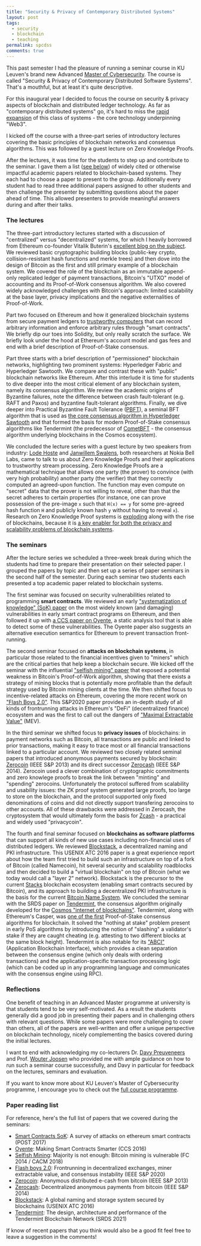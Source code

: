 ```yaml
---
title: "Security & Privacy of Contemporary Distributed Systems"
layout: post
tags:
  - security
  - blockchain
  - teaching
permalink: spcdss
comments: true
---
```


This past semester I had the pleasure of running a seminar course in KU Leuven's brand new Advanced [Master of Cybersecurity](https://www.kuleuven.be/programmes/master-cybersecurity). The course is called "Security & Privacy of Contemporary Distributed Software Systems". That's a mouthful, but at least it's quite descriptive.

For this inaugural year I decided to focus the course on security & privacy aspects of blockchain and distributed ledger technology. As far as "contemporary distributed systems" go, it's hard to miss the [rapid expansion](https://a16zcrypto.com/posts/article/state-of-crypto-report-2023/) of this class of systems - the core technology underpinning "Web3".

<!--more-->

I kicked off the course with a three-part series of introductory lectures covering the basic principles of blockchain networks and consensus algorithms. This was followed by a guest lecture on Zero Knowledge Proofs.

After the lectures, it was time for the students to step up and contribute to the seminar. I gave them a list ([see below](#paper-reading-list)) of widely cited or otherwise impactful academic papers related to blockchain-based systems. They each had to choose a paper to present to the group. Additionally every student had to read three additional papers assigned to other students and then challenge the presenter by submitting questions about the paper ahead of time. This allowed presenters to provide meaningful answers during and after their talks.

### The lectures

The three-part introductory lectures started with a discussion of "centralized" versus "decentralized" systems, for which I heavily borrowed from Ethereum co-founder Vitalik Buterin's [excellent blog on the subject](https://medium.com/@VitalikButerin/the-meaning-of-decentralization-a0c92b76a274). We reviewed basic cryptographic building blocks (public-key crypto, collision-resistant hash functions and merkle trees) and then dove into the design of Bitcoin as the first and still primary example of a blockchain system. We covered the role of the blockchain as an immutable append-only replicated ledger of payment transactions, Bitcoin's "UTXO" model of accounting and its Proof-of-Work consensus algorithm. We also covered widely acknowledged challenges with Bitcoin's approach: limited scalability at the base layer, privacy implications and the negative externalities of Proof-of-Work.

Part two focused on Ethereum and how it generalized blockchain systems from secure payment ledgers to [trustworthy computers](https://a16zcrypto.com/posts/article/computers-that-make-commitments/) that can record arbitrary information and enforce arbitrary rules through "smart contracts". We briefly dip our toes into Solidity, but only really scratch the surface. We briefly look under the hood at Ethereum's account model and gas fees and end with a brief description of Proof-of-Stake consensus.

Part three starts with a brief description of "permissioned" blockchain networks, highlighting two prominent systems: Hyperledger Fabric and Hyperledger Sawtooth. We compare and contrast these with "public" blockchain networks like Ethereum. After this interlude it is time for students to dive deeper into the most critical element of any blockchain system, namely its consensus algorithm. We review the academic origins of Byzantine failures, note the difference between crash fault-tolerant (e.g. RAFT and Paxos) and byzantine fault-tolerant algorithms. Finally, we dive deeper into Practical Byzantine Fault Tolerance ([PBFT](https://pmg.csail.mit.edu/papers/osdi99.pdf)), a seminal BFT algorithm that is used as [the core consensus algorithm in Hyperledger Sawtooth](https://www.hyperledger.org/blog/2019/02/13/introduction-to-sawtooth-pbft) and that formed the basis for modern Proof-of-Stake consensus algorithms like Tendermint (the predecessor of [CometBFT](https://docs.cometbft.com/) - the consensus algorithm underlying blockchains in the Cosmos ecosystem).

We concluded the lecture series with a guest lecture by two speakers from industry: [Lode Hoste](https://www.bell-labs.com/about/researcher-profiles/lodehoste/) and [Janwillem Swalens](https://www.bell-labs.com/about/researcher-profiles/janwillemswalens/), both researchers at Nokia Bell Labs, came to talk to us about Zero Knowledge Proofs and their applications to trustworthy stream processing. Zero Knowledge Proofs are a mathematical technique that allows one party (the prover) to convince (with very high probability) another party (the verifier) that they correctly computed an agreed-upon function. The function may even compute on "secret" data that the prover is not willing to reveal, other than that the secret adheres to certain properties (for instance, one can prove possession of the pre-image `x` such that `H(x) == y` for some pre-agreed hash function `H` and publicly known hash `y` without having to reveal `x`). Research on Zero Knowledge Proof systems is [exploding](https://nakamoto.com/cambrian-explosion-of-crypto-proofs/) along with the rise of blockchains, because it is [a key enabler for both the privacy and scalability problems of blockchain systems](https://vitalik.ca/general/2021/01/26/snarks.html).

### The seminars

After the lecture series we scheduled a three-week break during which the students had time to prepare their presentation on their selected paper. I grouped the papers by topic and then set up a series of paper seminars in the second half of the semester. During each seminar two students each presented a top academic paper related to blockchain systems.

The first seminar was focused on security vulnerabilities related to programming **smart contracts**. We reviewed an early ["systematization of knowledge" (SoK) paper](https://eprint.iacr.org/2016/1007.pdf) on the most widely known (and damaging) vulnerabilities in early smart contract programs on Ethereum, and then followed it up with [a CCS paper on Oyente](https://eprint.iacr.org/2016/633.pdf), a static analysis tool that is able to detect some of these vulnerabilities. The Oyente paper also suggests an alternative execution semantics for Ethereum to prevent transaction front-running.

The second seminar focused on **attacks on blockchain systems**, in particular those related to the financial incentives given to "miners" which are the critical parties that help keep a blockchain secure. We kicked off the seminar with the influential ["selfish mining" paper](https://dl.acm.org/doi/10.1145/3212998) that exposed a potential weakness in Bitcoin's Proof-of-Work algorithm, showing that there exists a strategy of mining blocks that is potentially more profitable than the default strategy used by Bitcoin mining clients at the time. We then shifted focus to incentive-related attacks on Ethereum, covering the more recent work on ["Flash Boys 2.0"](https://ieeexplore.ieee.org/document/9152675). This S&P2020 paper provides an in-depth study of all kinds of frontrunning attacks in Ethereum's "DeFi" (decentralized finance) ecosystem and was the first to call out the dangers of ["Maximal Extractable Value"](https://ethereum.org/en/developers/docs/mev/) (MEV).

In the third seminar we shifted focus to **privacy issues** of blockchains: in payment networks such as Bitcoin, all transactions are public and linked to prior transactions, making it easy to trace most or all financial transactions linked to a particular account. We reviewed two closely related seminal papers that introduced anonymous payments secured by blockchain: [Zerocoin](https://sites.cs.ucsb.edu/~rich/class/cs293b-cloud/papers/zerocoin.pdf) (IEEE S&P 2013) and its direct successor [Zerocash](https://ieeexplore.ieee.org/document/6956581) (IEEE S&P 2014). Zerocoin used a clever combination of cryptographic commitments and zero knowlege proofs to break the link between "minting" and "spending" zerocoins. Unfortunately the protocol suffered from scalability and usability issues: the ZK proof system generated large proofs, too large to store on the blockchain, and the protocol supported only fixed denominations of coins and did not directly support transfering zerocoins to other accounts. All of these drawbacks were addressed in Zerocash, the cryptosystem that would ultimately form the basis for [Zcash](https://z.cash/) - a practical and widely used "privacycoin".

The fourth and final seminar focused on **blockchains as software platforms** that can support all kinds of new use cases including non-financial uses of distributed ledgers. We reviewed [Blockstack](https://www.usenix.org/system/files/conference/atc16/atc16_paper-ali.pdf), a decentralized naming and PKI infrastructure. This USENIX ATC 2016 paper is a great experience report about how the team first tried to build such an infrastructure on top of a fork of Bitcoin (called Namecoin), hit several security and scalability roadblocks and then decided to build a "virtual blockchain" on top of Bitcoin (what we today would call a "layer 2" network). Blockstack is the precursor to the current [Stacks](https://www.stacks.co/) blockchain ecosystem (enabling smart contracts secured by Bitcoin), and its approach to building a decentralized PKI infrastructure is the basis for the current [Bitcoin Name System](https://docs.stacks.co/docs/stacks-academy/bns). We concluded the seminar with the SRDS paper on [Tendermint](https://www.inf.usi.ch/pedone/Paper/2021/srds2021a.pdf), the consensus algorithm originally developed for the [Cosmos "internet of blockchains"](https://cosmos.network/). Tendermint, along with Ethereum's Casper, was [one of the first](https://blog.cosmos.network/consensus-compare-casper-vs-tendermint-6df154ad56ae) Proof-of-Stake consensus algorithms for blockchain. It solved the "nothing at stake" problem present in early PoS algorithms by introducing the notion of "slashing" a validator's stake if they are caught cheating (e.g. attesting to two different blocks at the same block height). Tendermint is also notable for its ["ABCI"](https://docs.tendermint.com/v0.33/introduction/what-is-tendermint.html#intro-to-abci) (Application Blockchain Interface), which provides a clean separation between the consensus engine (which only deals with ordering transactions) and the application-specific transaction processing logic (which can be coded up in any programming language and communicates with the consensus engine using RPC).

### Reflections

One benefit of teaching in an Advanced Master programme at university is that students tend to be very self-motivated. As a result the students generally did a good job in presenting their papers and in challenging others with relevant questions. While some papers were more challenging to cover than others, all of the papers are well-written and offer a unique perspective on blockchain technology, nicely complementing the basics covered during the initial lectures.

I want to end with acknowledging my co-lecturers Dr. [Davy Preuveneers](https://distrinet.cs.kuleuven.be/people/DavyPreuveneers) and Prof. [Wouter Joosen](https://distrinet.cs.kuleuven.be/people/WouterJoosen) who provided me with ample guidance on how to run such a seminar course successfully, and Davy in particular for feedback on the lectures, seminars and evaluation.

If you want to know more about KU Leuven's Master of Cybersecurity programme, I encourage you to check out the [full course programme](https://onderwijsaanbod.kuleuven.be/opleidingen/e/SC_56224748.htm#bl=all).

### Paper reading list

For reference, here's the full list of papers that we covered during the seminars:

  * [Smart Contracts SoK](https://eprint.iacr.org/2016/1007.pdf): A survey of attacks on ethereum smart contracts (POST 2017)
  * [Oyente](https://eprint.iacr.org/2016/633.pdf): Making Smart Contracts Smarter (CCS 2016)
  * [Selfish Mining](https://dl.acm.org/doi/10.1145/3212998): Majority is not enough: Bitcoin mining is vulnerable (FC 2014 / CACM 2018)
  * [Flash boys 2.0](https://ieeexplore.ieee.org/document/9152675): Frontrunning in decentralized exchanges, miner extractable value, and consensus instability (IEEE S&P 2020)
  * [Zerocoin](https://sites.cs.ucsb.edu/~rich/class/cs293b-cloud/papers/zerocoin.pdf): Anonymous distributed e-cash from bitcoin (IEEE S&P 2013)
  * [Zerocash](https://ieeexplore.ieee.org/document/6956581): Decentralized anonymous payments from bitcoin (IEEE S&P 2014)
  * [Blockstack](https://www.usenix.org/system/files/conference/atc16/atc16_paper-ali.pdf): A global naming and storage system secured by blockchains (USENIX ATC 2016)
  * [Tendermint](https://www.inf.usi.ch/pedone/Paper/2021/srds2021a.pdf): The design, architecture and performance of the Tendermint Blockchain Network (SRDS 2021)

If know of recent papers that you think would also be a good fit feel free to leave a suggestion in the comments!

